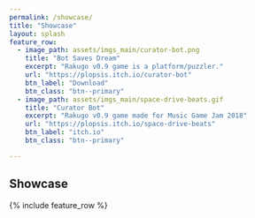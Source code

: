 ```yaml
---
permalink: /showcase/
title: "Showcase"
layout: splash
feature_row:
  - image_path: assets/imgs_main/curator-bot.png
    title: "Bot Saves Dream"
    excerpt: "Rakugo v0.9 game is a platform/puzzler."
    url: "https://plopsis.itch.io/curator-bot"
    btn_label: "Download"
    btn_class: "btn--primary"
  - image_path: assets/imgs_main/space-drive-beats.gif
    title: "Curator Bot"
    excerpt: "Rakugo v0.9 game made for Music Game Jam 2018"
    url: "https://plopsis.itch.io/space-drive-beats"
    btn_label: "itch.io"
    btn_class: "btn--primary"

---
```


##  Showcase

{% include feature_row %}
